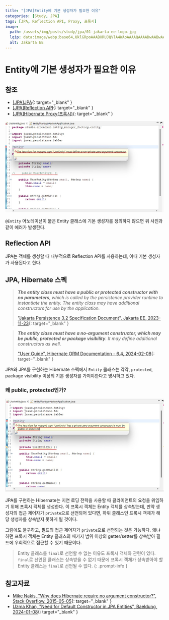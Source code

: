 ```yaml
---
title: "[JPA]Entity에 기본 생성자가 필요한 이유"
categories: [Study, JPA]
tags: [JPA, Reflection API, Proxy, 프록시]
image:
  path: /assets/img/posts/study/jpa/01-jakarta-ee-logo.jpg
  lqip: data:image/webp;base64,UklGRpoAAABXRUJQVlA4WAoAAAAQAAAADwAABwAAQUxQSDIAAAARL0AmbZurmr57yyIiqE8oiG0bejIYEQTgqiDA9vqnsUSI6H+oAERp2HZ65qP/VIAWAFZQOCBCAAAA8AEAnQEqEAAIAAVAfCWkAALp8sF8rgRgAP7o9FDvMCkMde9PK7euH5M1m6VWoDXf2FkP3BqV0ZYbO6NA/VFIAAAA
  alt: Jakarta EE
---
```


# Entity에 기본 생성자가 필요한 이유

## 참조

- [[JPA]JPA](https://drj9812.github.io/posts/jpa/){: target="_blank" }
- [[JPA]Reflection API](https://drj9812.github.io/posts/reflection-api/){: target="_blank" }
- [[JPA]Hibernate Proxy(프록시)](https://drj9812.github.io/posts/hibernate-proxy/){: target="_blank" }

![01-no-args-constructor-compile-error](/assets/img/posts/study/jpa/why-jpa-entity-needs-no-args-constructor/01-no-args-constructor-compile-error.jpg)

`@Entity` 어노테이션이 붙은 Entity 클래스에 기본 생성자를 정의하지 않으면 위 사진과 같이 에러가 발생한다.

## Reflection API

JPA는 객체를 생성할 때 내부적으로 Reflection API를 사용하는데, 이때 기본 생성자가 사용된다고 한다.

## JPA, Hibernate 스펙

> ***The entity class must have a public or protected constructor with no parameters**, which is called by the persistence provider runtime to instantiate the entity. The entity class may have additional constructors for use by the application.*
>
> ["Jakarta Persistence 3.2 Specification Document", Jakarta EE, 2023-11-23](https://jakarta.ee/specifications/persistence/3.2/jakarta-persistence-spec-3.2-m1){: target="_blank" }

> ***The entity class must have a no-argument constructor, which may be public, protected or package visibility**. It may define additional constructors as well.*
>
> ["User Guide", Hibernate ORM Documentation - 6.4, 2024-02-08](https://docs.jboss.org/hibernate/orm/6.4/userguide/html_single/Hibernate_User_Guide.html){: target="_blank" }

JPA와 JPA를 구현하는 Hibernate 스펙에서 `Entity` 클래스는 각각, `protected`, package visibility 이상의 기본 생성자를 가져야한다고 명시하고 있다.

### 왜 public, protected인가?

![02-private-no-args-constructor-comile-error](/assets/img/posts/study/jpa/why-jpa-entity-needs-no-args-constructor/02-private-no-args-constructor-comile-error.jpg)

JPA를 구현하는 Hibernate는 지연 로딩 전략을 사용할 때 클라이언트의 요청을 위임하기 위해 프록시 객체를 생성한다. 이 프록시 객체는 Entity 객체를 상속받는데, 만약 생성자의 접근 제어자가 `private`으로 선언되어 있다면, 하위 클래스인 프록시 객체가 해당 생성자를 상속받지 못하게 될 것이다. 

그럼에도 불구하고, 필드의 접근 제어자가 `private`으로 선언되는 것은 가능하다. 왜냐하면 프록시 객체는 Entity 클래스의 패키지 범위 이상의 getter/setter를 상속받아 필드에 우회적으로 접근할 수 있기 때문이다.

> Entity 클래스를 `final`로 선언할 수 없는 이유도 프록시 객체와 관련이 있다. `final`로 선언된 클래스는 상속받을 수 없기 때문에 프록시 객체가 상속받아야 할 Entity 클래스는 `final`로 선언될 수 없다.
{: .prompt-info }

## 참고자료

- [Mike Nakis, "Why does Hibernate require no argument constructor?", Stack Overflow, 2015-05-05](https://stackoverflow.com/questions/2935826/why-does-hibernate-require-no-argument-constructor){: target="_blank" }
- [Uzma Khan, "Need for Default Constructor in JPA Entities", Baeldung, 2024-01-08](https://www.baeldung.com/jpa-no-argument-constructor-entity-class){: target="_blank" }